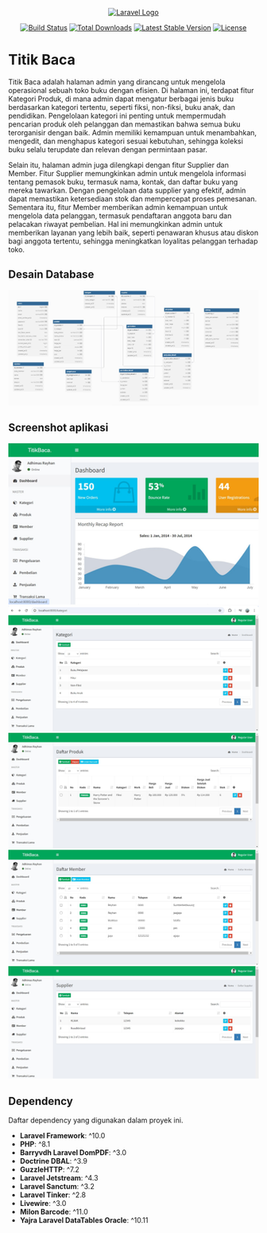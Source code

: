 <p align="center"><a href="https://laravel.com" target="_blank"><img src="https://raw.githubusercontent.com/laravel/art/master/logo-lockup/5%20SVG/2%20CMYK/1%20Full%20Color/laravel-logolockup-cmyk-red.svg" width="400" alt="Laravel Logo"></a></p>

<p align="center">
<a href="https://github.com/laravel/framework/actions"><img src="https://github.com/laravel/framework/workflows/tests/badge.svg" alt="Build Status"></a>
<a href="https://packagist.org/packages/laravel/framework"><img src="https://img.shields.io/packagist/dt/laravel/framework" alt="Total Downloads"></a>
<a href="https://packagist.org/packages/laravel/framework"><img src="https://img.shields.io/packagist/v/laravel/framework" alt="Latest Stable Version"></a>
<a href="https://packagist.org/packages/laravel/framework"><img src="https://img.shields.io/packagist/l/laravel/framework" alt="License"></a>
</p>

# Titik Baca
Titik Baca adalah halaman admin yang dirancang untuk mengelola operasional sebuah toko buku dengan efisien. Di halaman ini, terdapat fitur Kategori Produk, di mana admin dapat mengatur berbagai jenis buku berdasarkan kategori tertentu, seperti fiksi, non-fiksi, buku anak, dan pendidikan. Pengelolaan kategori ini penting untuk mempermudah pencarian produk oleh pelanggan dan memastikan bahwa semua buku terorganisir dengan baik. Admin memiliki kemampuan untuk menambahkan, mengedit, dan menghapus kategori sesuai kebutuhan, sehingga koleksi buku selalu terupdate dan relevan dengan permintaan pasar.

Selain itu, halaman admin juga dilengkapi dengan fitur Supplier dan Member. Fitur Supplier memungkinkan admin untuk mengelola informasi tentang pemasok buku, termasuk nama, kontak, dan daftar buku yang mereka tawarkan. Dengan pengelolaan data supplier yang efektif, admin dapat memastikan ketersediaan stok dan mempercepat proses pemesanan. Sementara itu, fitur Member memberikan admin kemampuan untuk mengelola data pelanggan, termasuk pendaftaran anggota baru dan pelacakan riwayat pembelian. Hal ini memungkinkan admin untuk memberikan layanan yang lebih baik, seperti penawaran khusus atau diskon bagi anggota tertentu, sehingga meningkatkan loyalitas pelanggan terhadap toko.

## Desain Database

![Database Diagram](public/images/database_diagram.jpg)

## Screenshot aplikasi

![Dashboard](public/images/dashboard.jpg)
![Kategori](public/images/kategori.jpg)
![Produk](public/images/produk.jpg)
![Member](public/images/member.jpg)
![Supplier](public/images/supplier.jpg)

## Dependency
Daftar dependency yang digunakan dalam proyek ini.

- **Laravel Framework**: ^10.0
- **PHP**: ^8.1
- **Barryvdh Laravel DomPDF**: ^3.0
- **Doctrine DBAL**: ^3.9
- **GuzzleHTTP**: ^7.2
- **Laravel Jetstream**: ^4.3
- **Laravel Sanctum**: ^3.2
- **Laravel Tinker**: ^2.8
- **Livewire**: ^3.0
- **Milon Barcode**: ^11.0
- **Yajra Laravel DataTables Oracle**: ^10.11










